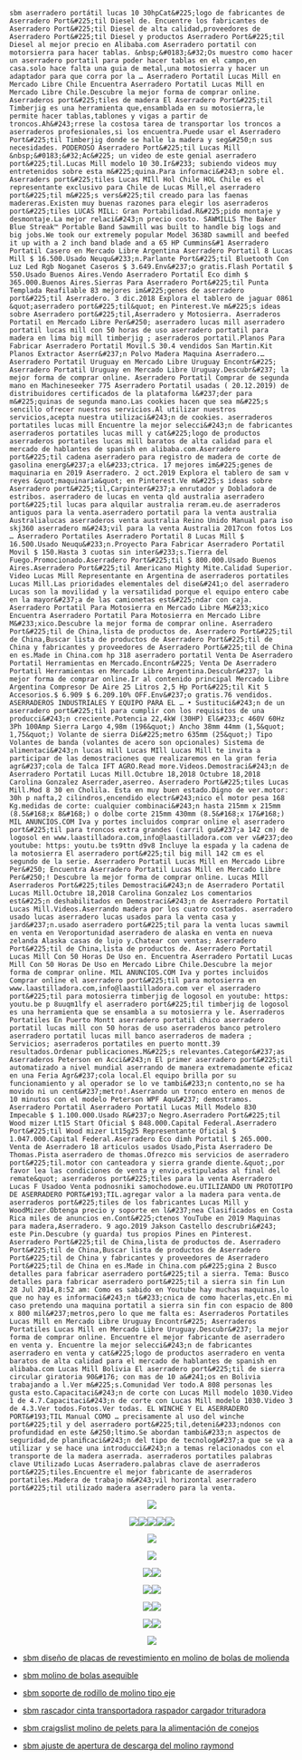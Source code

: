 
```
sbm aserradero portátil lucas 10 30hpCat&#225;logo de fabricantes de Aserradero Port&#225;til Diesel de. Encuentre los fabricantes de Aserradero Port&#225;til Diesel de alta calidad,proveedores de Aserradero Port&#225;til Diesel y productos Aserradero Port&#225;til Diesel al mejor precio en Alibaba.com Aserradero portatil con motorsierra para hacer tablas. &nbsp;&#0183;&#32;Os muestro como hacer un aserradero portatil para poder hacer tablas en el campo,en casa.solo hace falta una guia de metal,una motosierra y hacer un adaptador para que corra por la … Aserradero Portatil Lucas Mill en Mercado Libre Chile Encuentra Aserradero Portatil Lucas Mill en Mercado Libre Chile.Descubre la mejor forma de comprar online. Aserraderos port&#225;tiles de madera El Aserradero Port&#225;til Timberjig es una herramienta que,ensamblada en su motosierra,le permite hacer tablas,tablones y vigas a partir de troncos.Ah&#243;rrese la costosa tarea de transportar los troncos a aserraderos profesionales,si los encuentra.Puede usar el Aserradero Port&#225;til Timberjig donde se halle la madera y seg&#250;n sus necesidades. PODEROSO Aserradero Port&#225;til Lucas Mill &nbsp;&#0183;&#32;Ac&#225; un video de este genial aserradero port&#225;til.Lucas Mill modelo 10 30.Ir&#233; subiendo videos muy entretenidos sobre esta m&#225;quina.Para informaci&#243;n sobre el. Aserraders port&#225;tiles Lucas MIll Hol Chile HOL Chile es el representante exclusivo para Chile de Lucas Mill,el aserradero port&#225;til m&#225;s vers&#225;til creado para las faenas madereras.Existen muy buenas razones para elegir los aserraderos port&#225;tiles LUCAS MILL: Gran Portabilidad.R&#225;pido montaje y desmontaje.La mejor relaci&#243;n precio costo. SAWMILLS The Baker Blue Streak™ Portable Band Sawmill was built to handle big logs and big jobs.We took our extremely popular Model 3638D sawmill and beefed it up with a 2 inch band blade and a 65 HP Cummins&#1 Aserradero Portatil Casero en Mercado Libre Argentina Aserradero Portatil 8 Lucas Mill $ 16.500.Usado Neuqu&#233;n.Parlante Port&#225;til Bluetooth Con Luz Led Rgb Noganet Caseros $ 3.649.Env&#237;o gratis.Flash Portatil $ 550.Usado Buenos Aires.Vendo Aserradero Portatil Eco dimh $ 365.000.Buenos Aires.Sierras Para Aserradero Port&#225;til Punta Templada Reafilable 83 mejores im&#225;genes de aserradero port&#225;til Aserradero. 3 dic.2018 Explora el tablero de jaguar 0861 &quot;aserradero port&#225;til&quot; en Pinterest.Ve m&#225;s ideas sobre Aserradero port&#225;til,Aserradero y Motosierra. Aserraderos Portatil en Mercado Libre Per&#250; aserradero lucas mill aserradero portatil lucas mill con 50 horas de uso aserradero portatil para madera en lima big mill timberjig ; aserraderos portatil.Planos Para Fabricar Aserradero Portatil Movil.S 30.4 vendidos San Martin.Kit Planos Extractor Aserr&#237;n Polvo Madera Maquina Aserradero.… Aserradero Portatil Uruguay en Mercado Libre Uruguay Encontr&#225; Aserradero Portatil Uruguay en Mercado Libre Uruguay.Descubr&#237; la mejor forma de comprar online. Aserradero Portatil Comprar de segunda mano en Machineseeker 775 Aserradero Portatil usadas ( 20.12.2019) de distribuidores certificados de la plataforma l&#237;der para m&#225;quinas de segunda mano.Las cookies hacen que sea m&#225;s sencillo ofrecer nuestros servicios.Al utilizar nuestros servicios,acepta nuestra utilizaci&#243;n de cookies. aserraderos portatiles lucas mill Encuentre la mejor selecci&#243;n de fabricantes aserraderos portatiles lucas mill y cat&#225;logo de productos aserraderos portatiles lucas mill baratos de alta calidad para el mercado de hablantes de spanish en alibaba.com.Aserradero port&#225;til cadena aserradero para registro de madera de corte de gasolina energ&#237;a el&#233;ctrica. 17 mejores im&#225;genes de maquinaria en 2019 Aserradero. 2 oct.2019 Explora el tablero de sam v reyes &quot;maquinaria&quot; en Pinterest.Ve m&#225;s ideas sobre Aserradero port&#225;til,Carpinter&#237;a enrutador y Dobladora de estribos. aserradero de lucas en venta qld australia aserradero port&#225;til lucas para alquilar australia reram.eu.de aserraderos antiguos para la venta.aserradero portatil para la venta australia Australialucas aserraderos venta australia Reino Unido Manual para iso skj360 aserradero m&#243;vil para la venta Australia 2017con fotos Los … Aserradero Portatiles Aserradero Portatil 8 Lucas Mill $ 16.500.Usado Neuqu&#233;n.Proyecto Para Fabricar Aserradero Portatil Movil $ 150.Hasta 3 cuotas sin inter&#233;s.Tierra del Fuego.Promocionado.Aserradero Port&#225;til $ 800.000.Usado Buenos Aires.Aserradero Port&#225;til Americano Mighty Mite.Calidad Superior. Video Lucas Mill Representante en Argentina de aserraderos portatiles Lucas Mill.Las prioridades elementales del dise&#241;o del aserradero Lucas son la movilidad y la versatilidad porque el equipo entero cabe en la mayor&#237;a de las camionetas est&#225;ndar con caja. Aserradero Portatil Para Motosierra en Mercado Libre M&#233;xico Encuentra Aserradero Portatil Para Motosierra en Mercado Libre M&#233;xico.Descubre la mejor forma de comprar online. Aserradero Port&#225;til de China,lista de productos de. Aserradero Port&#225;til de China,Buscar lista de productos de Aserradero Port&#225;til de China y fabricantes y proveedores de Aserradero Port&#225;til de China en es.Made in China.com hp 318 aserradero portatil Venta De Aserradero Portatil Herramientas en Mercado.Encontr&#225; Venta De Aserradero Portatil Herramientas en Mercado Libre Argentina.Descubr&#237; la mejor forma de comprar online.Ir al contenido principal Mercado Libre Argentina Compresor De Aire 25 Litros 2,5 Hp Port&#225;til Kit 5 Accesorios.$ 6.909 $ 6.209.10% OFF.Env&#237;o gratis.76 vendidos. ASERRADEROS INDUSTRIALES Y EQUIPO PARA EL … • Sustituci&#243;n de un aserradero port&#225;til para cumplir con los requisitos de una producci&#243;n creciente.Potencia 22,4kW (30HP) El&#233;c 460V 60Hz 3Ph 100Amp Sierra Largo 4,98m (196&quot;) Ancho 38mm 44mm (1,5&quot; 1,75&quot;) Volante de sierra Di&#225;metro 635mm (25&quot;) Tipo Volantes de banda (volantes de acero son opcionales) Sistema de alimentaci&#243;n lucas mill Lucas MIll Lucas Mill te invita a participar de las demostraciones que realizaremos en la gran feria agr&#237;cola de Talca IFT AGRO.Read more.Videos.Demostraci&#243;n de Aserradero Portatil Lucas Mill.Octubre 18,2018 Octubre 18,2018 Carolina Gonzalez Aserrader,aserreo. Aserradero Port&#225;tiles Lucas Mill.Mod 8 30 en Cholila. Esta en muy buen estado.Digno de ver.motor: 30h p nafta,2 cilindros,encendido electr&#243;nico el motor pesa 168 Kg.medidas de corte: cualquier combinaci&#243;n hasta 215mm x 215mm (8.5&#168;x 8&#168;) o dolbe corte 215mm 430mm (8.5&#168;x 17&#168;) MIL ANUNCIOS.COM Iva y portes incluidos comprar online el aserradero port&#225;til para troncos extra grandes (carril gu&#237;a 142 cm) de logosol en www.laastilladora.com,info@laastilladora.com ver v&#237;deo youtube: https: youtu.be ts9ttn d9v8 Incluye la espada y la cadena de la motosierra El aserradero port&#225;til big mill 142 cm es el segundo de la serie. Aserradero Portatil Lucas Mill en Mercado Libre Per&#250; Encuentra Aserradero Portatil Lucas Mill en Mercado Libre Per&#250;! Descubre la mejor forma de comprar online. Lucas MIll Aserraderos Port&#225;tiles Demostraci&#243;n de Aserradero Portatil Lucas Mill.Octubre 18,2018 Carolina Gonzalez Los comentarios est&#225;n deshabilitados en Demostraci&#243;n de Aserradero Portatil Lucas Mill.Videos.Aserrando madera por los cuatro costados. aserradero usado lucas aserradero lucas usados para la venta casa y jard&#237;n.usado aserradero port&#225;til para la venta lucas sawmil en venta en Veroportunidad aserradero de alaska en venta en nueva zelanda Alaska casas de lujo y.Chatear con ventas; Aserradero Port&#225;til de China,lista de productos de. Aserradero Portatil Lucas Mill Con 50 Horas De Uso en. Encuentra Aserradero Portatil Lucas Mill Con 50 Horas De Uso en Mercado Libre Chile.Descubre la mejor forma de comprar online. MIL ANUNCIOS.COM Iva y portes incluidos Comprar online el aserradero port&#225;til para motosierra en www.laastilladora.com,info@laastilladora.com ver el aserradero port&#225;til para motosierra timberjig de logosol en youtube: https: youtu.be p 8uuqm1lfy el aserradero port&#225;til timberjig de logosol es una herramienta que se ensambla a su motosierra y le. Aserraderos Portatiles En Puerto Montt aserradero portatil chico aserradero portatil lucas mill con 50 horas de uso aserraderos banco petrolero aserradero portatil lucas mill banco aserraderos de madera ; Servicios; aserraderos portatiles en puerto montt.39 resultados.Ordenar publicaciones.M&#225;s relevantes.Categor&#237;as Aserraderos Peterson en Acci&#243;n El primer aserradero port&#225;til automatizado a nivel mundial aserrando de manera extremadamente eficaz en una Feria Agr&#237;cola local.El equipo brilla por su funcionamiento y al operador se lo ve tambi&#233;n contento,no se ha movido ni un cent&#237;metro!.Aserrando un tronco entero en menos de 10 minutos con el modelo Peterson WPF Aqu&#237; demostramos. Aserradero Portatil Aserradero Portatil Lucas Mill Modelo 830 Impecable $ 1.100.000.Usado R&#237;o Negro.Aserradero Port&#225;til Wood mizer Lt15 Start Oficial $ 848.000.Capital Federal.Aserradero Port&#225;til Wood mizer Lt15g25 Representante Oficial $ 1.047.000.Capital Federal.Aserradero Eco dimh Portatil $ 265.000. Venta de Aserradero 18 articulos usados Usado,Pista Aserradero De Thomas.Pista aserradero de thomas.Ofrezco mis servicios de aserradero port&#225;til.motor con canteadora y sierra grande diente.&quot;,por favor lea las condiciones de venta y envio,estipuladas al final del remate&quot; aserraderos port&#225;tiles para la venta Aserradero Lucas F Usadoo Venta podnosniki samochodowe.eu.UTILIZANDO UN PROTOTIPO DE ASERRADERO PORT&#193;TIL.agregar valor a la madera para venta.de aserraderos port&#225;tiles de los fabricantes Lucas Mill y WoodMizer.Obtenga precio y soporte en l&#237;nea Clasificados en Costa Rica miles de anuncios en.Cont&#225;ctenos YouTube en 2019 Maquinas para madera,Aserradero. 9 ago.2019 Jakson Castello descrubri&#243; este Pin.Descubre (y guarda) tus propios Pines en Pinterest. Aserradero Port&#225;til de China,lista de productos de. Aserradero Port&#225;til de China,Buscar lista de productos de Aserradero Port&#225;til de China y fabricantes y proveedores de Aserradero Port&#225;til de China en es.Made in China.com p&#225;gina 2 Busco detalles para fabricar aserradero port&#225;til a sierra. Tema: Busco detalles para fabricar aserradero port&#225;til a sierra sin fin Lun 28 Jul 2014,8:52 am: Como es sabido en Youtube hay muchas maquinas,lo que no hay es informaci&#243;n t&#233;cnica de como hacerlas,etc.En mi caso pretendo una maquina portatil a sierra sin fin con espacio de 800 x 800 mil&#237;metros,pero lo que me falta es: Aserraderos Portatiles Lucas Mill en Mercado Libre Uruguay Encontr&#225; Aserraderos Portatiles Lucas Mill en Mercado Libre Uruguay.Descubr&#237; la mejor forma de comprar online. Encuentre el mejor fabricante de aserradero en venta y. Encuentre la mejor selecci&#243;n de fabricantes aserradero en venta y cat&#225;logo de productos aserradero en venta baratos de alta calidad para el mercado de hablantes de spanish en alibaba.com Lucas Mill Bolivia El aserradero port&#225;til de sierra circular giratoria 90&#176; con mas de 10 a&#241;os en Bolivia trabajando a l.Ver m&#225;s.Comunidad Ver todo.A 808 personas les gusta esto.Capacitaci&#243;n de corte con Lucas Mill modelo 1030.Video 1 de 4.7.Capacitaci&#243;n de corte con Lucas Mill modelo 1030.Video 3 de 4.3.Ver todos.Fotos.Ver todas. EL WINCHE Y EL ASERRADERO PORT&#193;TIL Manual COMO … precisamente al uso del winche port&#225;til y del aserradero port&#225;til,deteni&#233;ndonos con profundidad en este &#250;ltimo.Se abordan tambi&#233;n aspectos de seguridad,de planiﬁcaci&#243;n del tipo de tecnolog&#237;a que se va a utilizar y se hace una introducci&#243;n a temas relacionados con el transporte de la madera aserrada. aserraderos portatiles palabras clave Utilizado Lucas Aserradero.palabras clave de aserraderos port&#225;tiles.Encuentre el mejor fabricante de aserraderos portatiles.Madera de trabajo m&#243;vil horizontal aserradero port&#225;til utilizado madera aserradero para la venta. 
```

<div align="center">

<a href="https://es-crusher.shibang-china.com/github&k=sbm+aserradero+port%C3%A1til+lucas+10+30hp"><img src="https://static.shibang-china.com/es/crusher/logo.jpg"></a>

<a href="https://es-crusher.shibang-china.com/github&k=sbm+aserradero+port%C3%A1til+lucas+10+30hp"><img src="https://static.shibang-china.com/es/crusher/index.jpg"></a><a href="https://es-crusher.shibang-china.com/material.htmlgithub&k=sbm+aserradero+port%C3%A1til+lucas+10+30hp"><img src="https://static.shibang-china.com/es/crusher/material.jpg"></a><a href="https://es-crusher.shibang-china.com/application.htmlgithub&k=sbm+aserradero+port%C3%A1til+lucas+10+30hp"><img src="https://static.shibang-china.com/es/crusher/application.jpg"></a><a href="https://es-crusher.shibang-china.com/aboutus.htmlgithub&k=sbm+aserradero+port%C3%A1til+lucas+10+30hp"><img src="https://static.shibang-china.com/es/crusher/aboutus.jpg"></a><a href="https://es-crusher.shibang-china.com/contact.htmlgithub&k=sbm+aserradero+port%C3%A1til+lucas+10+30hp"><img src="https://static.shibang-china.com/es/crusher/contact.jpg"></a>

<a href="https://es-crusher.shibang-china.com/github&k=sbm+aserradero+port%C3%A1til+lucas+10+30hp"><img src="https://static.shibang-china.com/es/crusher/banner.jpg"></a>

<a href="https://swt.shibang-china.com/github&k=sbm+aserradero+port%C3%A1til+lucas+10+30hp"><img src="https://static.shibang-china.com/es/crusher/text.jpg"></a>

<a href="https://swt.shibang-china.com/github&k=sbm+aserradero+port%C3%A1til+lucas+10+30hp"><img src="https://static.shibang-china.com/es/crusher/chat.jpg"></a><a href="https://es-crusher.shibang-china.com/contact.htmlgithub&k=sbm+aserradero+port%C3%A1til+lucas+10+30hp"><img src="https://static.shibang-china.com/es/crusher/message.jpg"></a>

<a href="https://es-crusher.shibang-china.com/products/pe.htmlgithub&k=sbm+aserradero+port%C3%A1til+lucas+10+30hp"><img src="https://static.shibang-china.com/es/crusher/pe.jpg"></a><a href="https://es-crusher.shibang-china.com/products/pf.htmlgithub&k=sbm+aserradero+port%C3%A1til+lucas+10+30hp"><img src="https://static.shibang-china.com/es/crusher/pf.jpg"></a>

<a href="https://es-crusher.shibang-china.com/products/hpt.htmlgithub&k=sbm+aserradero+port%C3%A1til+lucas+10+30hp"><img src="https://static.shibang-china.com/es/crusher/hpt.jpg"></a><a href="https://es-crusher.shibang-china.com/products/vsi.htmlgithub&k=sbm+aserradero+port%C3%A1til+lucas+10+30hp"><img src="https://static.shibang-china.com/es/crusher/vsi.jpg"></a>

<a href="https://es-crusher.shibang-china.com/products/klv.htmlgithub&k=sbm+aserradero+port%C3%A1til+lucas+10+30hp"><img src="https://static.shibang-china.com/es/crusher/klv.jpg"></a><a href="https://es-crusher.shibang-china.com/products/portable.htmlgithub&k=sbm+aserradero+port%C3%A1til+lucas+10+30hp"><img src="https://static.shibang-china.com/es/crusher/portable.jpg"></a>

<a href="https://swt.shibang-china.com/github&k=sbm+aserradero+port%C3%A1til+lucas+10+30hp"><img src="https://static.shibang-china.com/es/crusher/case.jpg"></a>

</div>


* [sbm diseño de placas de revestimiento en molino de bolas de molienda](sbm%20dise%C3%B1o%20de%20placas%20de%20revestimiento%20en%20molino%20de%20bolas%20de%20molienda.md)

* [sbm molino de bolas asequible](sbm%20molino%20de%20bolas%20asequible.md)

* [sbm soporte de rodillo de molino tipo eje](sbm%20soporte%20de%20rodillo%20de%20molino%20tipo%20eje.md)

* [sbm rascador cinta transportadora raspador cargador trituradora](sbm%20rascador%20cinta%20transportadora%20raspador%20cargador%20trituradora.md)

* [sbm craigslist molino de pelets para la alimentación de conejos](sbm%20craigslist%20molino%20de%20pelets%20para%20la%20alimentaci%C3%B3n%20de%20conejos.md)

* [sbm ajuste de apertura de descarga del molino raymond](sbm%20ajuste%20de%20apertura%20de%20descarga%20del%20molino%20raymond.md)